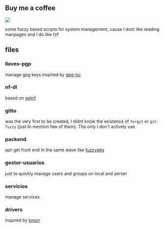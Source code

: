 ## Buy me a coffee
<a href="https://www.paypal.me/60nza10"><img src="https://img.shields.io/badge/don-paypal-blue"></a> 

some fuzzy based scripts for system management, cause I dont like reading manpages and I do like fzf

## files

### llaves-pgp 
manage gpg keys
inspired by [gpg-tui](https://github.com/orhun/gpg-tui)

### nf-dl
based on [getnf](https://github.com/ronniedroid/getnf)

### gitto
was the very first to be created, I didnt know the existence of `forgit` or `git-fuzzy` (just to mention few of them). The only I don't actively use

### packend
apt-get front end 
In the same wave like [fuzzypkg](https://github.com/zdykstra/fuzzypkg)

### gestor-usuarios
just to quickly manage users and groups on local and server

### servicios
manage services

### drivers
inspired by [kmon](https://github.com/orhun/kmon)


